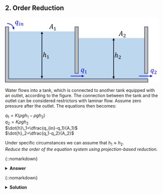 ## 2. Order Reduction

<img src="assets/images/tanks.png" width="500">

Water flows into a tank, which is connected to another tank equipped with an outlet, according to the figure. The connection between the tank and the outlet can be considered restrictors with laminar flow. Assume zero pressure after the outlet. The equations then becomes:

$q_1=K(\rho g h_1 - \rho g h_2)$\
$q_2=K\rho g h_2$\
$\dot{h}\_1=\dfrac{q_{in}-q_1}{A_1}$\
$\dot{h}_2=\dfrac{q_1-q_2}{A_2}$

Under specific circumstances we can assume that $h_1\approx h_2$. \
*Reduce the order of the equation system using projection-based reduction.*

{::nomarkdown}<details><summary><strong>Answer</strong></summary>{:/nomarkdown}

$\dot{z}=-\dfrac{K\rho g}{A_1}z-\dfrac{1}{\sqrt{2}A_1}q_{in}$

</details>

{::nomarkdown}<details><summary><strong>Solution</strong></summary>{:/nomarkdown}
We can simplify the system and write it in matrix form:

$\mathbf{E}\begin{bmatrix}\dot{h}\_1 \\\ \dot{h}\_2\end{bmatrix}+\mathbf{A}\begin{bmatrix}h_1\\\h\_2\end{bmatrix}+\mathbf{B}\begin{bmatrix}q\_{in}\end{bmatrix}$

where

$\mathbf{E}= \begin{bmatrix} 1 & 0 \\\ 0 & 1\end{bmatrix}$

$\mathbf{A}= \begin{bmatrix} -\dfrac{K\rho g}{A_1} & \dfrac{K\rho g}{A_2} \\\ \dfrac{K\rho g}{A_2} & -2\dfrac{K\rho g}{A_2}\end{bmatrix}$

$\mathbf{B} = \begin{bmatrix}\dfrac{1}{A_1}\\\0\end{bmatrix}$

Note that $\mathbf{E}$ is not singular, so this is an ODE and not a DAE system. Introduce coordinate reduction matrix $\mathbf{V}$:

$\begin{bmatrix}h_1\\\h_2\end{bmatrix}\approx\mathbf{V}z,\quad \mathbf{V}\in\mathbb{R}^{2\times 1}$

Assuming $h_1\approx h_2 \Rightarrow \mathbf{V}=\dfrac{1}{\sqrt{2}}\begin{bmatrix}1\\\1\end{bmatrix}$

Project original system onto reduced coordinates:

$\mathbf{\hat{E}}=\mathbf{V}^T\mathbf{E}\mathbf{V}, \quad \mathbf{\hat{A}}=\mathbf{V}^T\mathbf{A}\mathbf{V}, \quad  \mathbf{\hat{B}}=\mathbf{V}^T\mathbf{B}\mathbf{V}$

This finally yields:

$\dot{z}=-\dfrac{K\rho g}{A_1}z-\dfrac{1}{\sqrt{2}A_1}q_{in}$

So we have reduced a second order ODE into a first order!
</details>
<br>


